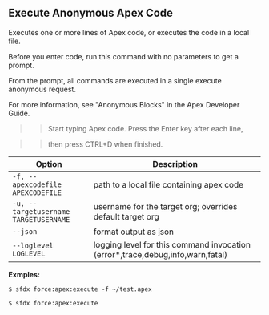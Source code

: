 ## Execute Anonymous Apex Code

Executes one or more lines of Apex code, or executes the code in a local file.

Before you enter code, run this command with no parameters to get a prompt.

From the prompt, all commands are executed in a single execute anonymous request.

For more information, see "Anonymous Blocks" in the Apex Developer Guide.

>> Start typing Apex code. Press the Enter key after each line,

>> then press CTRL+D when finished.



Option | Description
--- | --- 
```-f, --apexcodefile APEXCODEFILE``` | path to a local file containing apex code
```-u, --targetusername TARGETUSERNAME``` | username for the target org; overrides default target org
```--json``` | format output as json
```--loglevel LOGLEVEL``` | logging level for this command invocation (error*,trace,debug,info,warn,fatal)


__Exmples:__ 

```
$ sfdx force:apex:execute -f ~/test.apex

$ sfdx force:apex:execute

```


